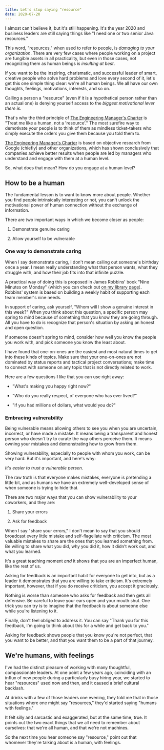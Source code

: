 ```yaml
---
title: Let's stop saying "resource"
date: 2020-07-20
---
```


I almost can't believe it, but it's still happening. It's the year 2020
and business leaders are still saying things like "I need one or two
senior Java resources."

This word, "resources," when used to refer to people, is *damaging to
your organization*. There are very few cases where people working on a
project are fungible assets in all practicality, but even in those
cases, not recognizing them as human beings is *insulting at best*.

If you want to be the inspiring, charismatic, and successful leader of
smart, creative people who solve hard problems and love every second of
it, let's get this one simple thing clear: we're all human beings. We
all have our own thoughts, feelings, motivations, interests, and so on.

Calling a person a "resource" (even if it is a hypothetical person
rather than an actual one) is denying yourself access to the *biggest
motivational lever there is*.

That's why the third principle of [The Engineering Manager's
Charter][charter] is "Treat me like a human, not a 'resource'." The
most surefire way to demotivate your people is to think of them as
mindless ticket-takers who simply execute the orders you give them
because you told them to.

[The Engineering Manager's Charter][charter] is based on objective
research from Google (chiefly) and other organizations, which has shown
conclusively that companies achieve better results when people are led
by managers who understand and engage with them at a human level.

[charter]: https://aaronbieber.coach/charter

So, what does that mean? How do you engage at a human level?

## How to be a human

The fundamental lesson is to want to know more about people. Whether you
find people intrinsically interesting or not, you can't unlock the
motivational power of human connection without the exchange of
information.

There are two important ways in which we become closer as people:

1.  Demonstrate genuine caring

2.  Allow yourself to be vulnerable

### One way to demonstrate caring

When I say demonstrate caring, I don't mean calling out someone's
birthday once a year. I mean really understanding what that person
wants, what they struggle with, and how their job fits into that
infinite puzzle.

A practical way of doing this is proposed in James Robbins' book "Nine Minutes
on Monday" (which you can check out [on my library
page](https://aaronbieber.coach/library)). Robbins' system is based on building
a weekly habit of supporting each team member's nine needs.

In support of caring, ask yourself, "Whom will I show a genuine interest
in this week?" When you think about this question, a specific person may
spring to mind because of something that you know they are going
through. All you have to do is recognize that person's situation by
asking an honest and open question.

If someone doesn't spring to mind, consider how well you know the people
you work with, and pick someone you know the least about.

I have found that one-on-ones are the easiest and most natural times to
get into these kinds of topics. Make sure that your one-on-ones are not
dominated by status reports and tactical project conversations; make
time to connect with someone on any topic that is not directly related
to work.

Here are a few questions I like that you can use right away:

  - "What's making you happy right now?"

  - "Who do you really respect, of everyone who has ever lived?"

  - "If you had millions of dollars, what would you do?"

### Embracing vulnerability

Being vulnerable means allowing others to see you when you are
uncertain, incorrect, or have made a mistake. It means being a
transparent and honest person who doesn't try to curate the way others
perceive them. It means owning your mistakes and demonstrating how to
grow from them.

Showing vulnerability, especially to people with whom you work, can be
very hard. But it's important, and here's why:

*It's easier to trust a vulnerable person.*

The raw truth is that everyone makes mistakes, everyone is pretending a
little bit, and as humans we have an extremely well-developed sense of
when someone is trying to hide that.

There are two major ways that you can show vulnerability to your
coworkers, and they are:

1.  Share your errors

2.  Ask for feedback

When I say "share your errors," I don't mean to say that you should
broadcast every little mistake and self-flagellate with criticism. The
most valuable mistakes to share are the ones that you learned something
from. Be willing to share what you did, why you did it, how it didn't
work out, and what you learned.

It's a great teaching moment *and* it shows that you are an imperfect
human, like the rest of us.

Asking for feedback is an important habit for everyone to get into, but
as a leader it demonstrates that you are willing to take criticism. It's
extremely important, however, that if you do receive criticism, you
accept it graciously.

Nothing is worse than someone who asks for feedback and then gets all
defensive. Be careful to leave your ears open and your mouth shut. One
trick you can try is to imagine that the feedback is about someone else
while you're listening to it.

Finally, don't feel obliged to address it. You can say "Thank you for
this feedback, I'm going to think about this for a while and get back to
you."

Asking for feedback shows people that you know you're not perfect, that
you want to be better, and that you want them to be a part of that
journey.

## We're humans, with feelings

I've had the distinct pleasure of working with many thoughtful,
compassionate leaders. At one point a few years ago, coinciding with an
influx of new people during a particularly busy hiring year, we started
to hear "resources" used now and then, and it caused a brief cultural
backlash.

At drinks with a few of those leaders one evening, they told me that in
those situations where one might say "resources," they'd started saying
"humans with feelings."

It felt silly and sarcastic and exaggerated, but at the same time, true.
It points out the two exact things that we all need to remember about
ourselves: that we're all human, and that we're not machines.

So the next time you hear someone say "resource," point out that
whomever they're talking about is a human, with feelings.

